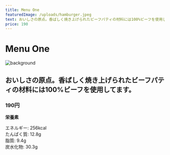 ```yaml
---
title: Menu One
featuredImage: /uploads/hamburger.jpeg
text: おいしさの原点。香ばしく焼き上げられたビーフパティの材料には100%ビーフを使用しています。
price: 190
---
```


# Menu One

![background](/uploads/hamburger.jpeg)

## おいしさの原点。香ばしく焼き上げられたビーフパティの材料には100%ビーフを使用してます。

### 190円

**栄養素**

エネルギー: 256kcal  
たんぱく質: 12.8g  
脂質: 9.4g  
炭水化物: 30.3g  
